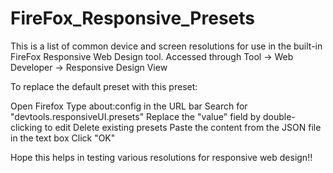 FireFox_Responsive_Presets
==========================

This is a list of common device and screen resolutions for use in the built-in FireFox Responsive Web Design tool.  Accessed through Tool -> Web Developer -> Responsive Design View

To replace the default preset with this preset:

Open Firefox
Type about:config in the URL bar
Search for "devtools.responsiveUI.presets"
Replace the "value" field by double-clicking to edit
Delete existing presets
Paste the content from the JSON file in the text box
Click "OK"

Hope this helps in testing various resolutions for responsive web design!!